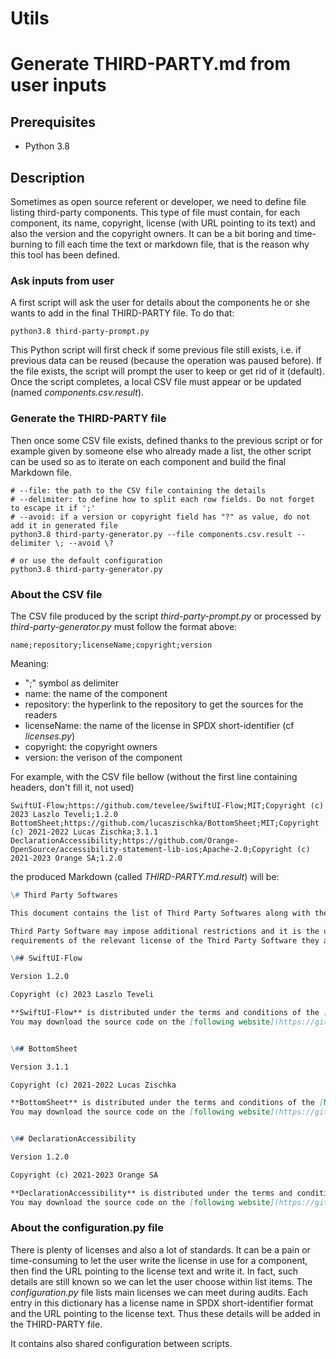# Utils

# Generate THIRD-PARTY.md from user inputs

## Prerequisites

- Python 3.8

## Description

Sometimes as open source referent or developer, we need to define file listing third-party components.
This type of file must contain, for each component, its name, copyright, license (with URL pointing to its text) and also the version and the copyright owners.
It can be a bit boring and time-burning to fill each time the text or markdown file, that is the reason why this tool has been defined.

### Ask inputs from user

A first script will ask the user for details about the components he or she wants to add in the final THIRD-PARTY file.
To do that:
```shell
python3.8 third-party-prompt.py
```

This Python script will first check if some previous file still exists, i.e. if previous data can be reused (because the operation was paused before).
If the file exists, the script will prompt the user to keep or get rid of it (default).
Once the script completes, a local CSV file must appear or be updated (named *components.csv.result*).

### Generate the THIRD-PARTY file

Then once some CSV file exists, defined thanks to the previous script or for example given by someone else who already made a list, the other script can be used
so as to iterate on each component and build the final Markdown file.

```shell
# --file: the path to the CSV file containing the details
# --delimiter: to define how to split each row fields. Do not forget to escape it if ';'
# --avoid: if a version or copyright field has "?" as value, do not add it in generated file
python3.8 third-party-generator.py --file components.csv.result --delimiter \; --avoid \?

# or use the default configuration
python3.8 third-party-generator.py
```

### About the CSV file

The CSV file produced by the script *third-party-prompt.py* or processed by *third-party-generator.py* must follow the format above:

```csv
name;repository;licenseName;copyright;version
```

Meaning:
- ";" symbol as delimiter
- name: the name of the component
- repository: the hyperlink to the repository to get the sources for the readers
- licenseName: the name of the license in SPDX short-identifier (cf *licenses.py*)
- copyright: the copyright owners
- version: the verison of the component


For example, with the CSV file bellow (without the first line containing headers, don't fill it, not used)
```csv
SwiftUI-Flow;https://github.com/tevelee/SwiftUI-Flow;MIT;Copyright (c) 2023 Laszlo Teveli;1.2.0
BottomSheet;https://github.com/lucaszischka/BottomSheet;MIT;Copyright (c) 2021-2022 Lucas Zischka;3.1.1
DeclarationAccessibility;https://github.com/Orange-OpenSource/accessibility-statement-lib-ios;Apache-2.0;Copyright (c) 2021-2023 Orange SA;1.2.0
```

the produced Markdown (called *THIRD-PARTY.md.result*) will be:
```markdown
\# Third Party Softwares

This document contains the list of Third Party Softwares along with the license information.

Third Party Software may impose additional restrictions and it is the user's responsibility to ensure that they have met the licensing
requirements of the relevant license of the Third Party Software they are using.

\## SwiftUI-Flow

Version 1.2.0

Copyright (c) 2023 Laszlo Teveli

**SwiftUI-Flow** is distributed under the terms and conditions of the [MIT License](https://opensource.org/license/mit).
You may download the source code on the [following website](https://github.com/tevelee/SwiftUI-Flow).


\## BottomSheet

Version 3.1.1

Copyright (c) 2021-2022 Lucas Zischka

**BottomSheet** is distributed under the terms and conditions of the [MIT License](https://opensource.org/license/mit).
You may download the source code on the [following website](https://github.com/lucaszischka/BottomSheet).


\## DeclarationAccessibility

Version 1.2.0

Copyright (c) 2021-2023 Orange SA

**DeclarationAccessibility** is distributed under the terms and conditions of the [Apache-2.0 License](https://opensource.org/license/apache-2-0).
You may download the source code on the [following website](https://github.com/Orange-OpenSource/accessibility-statement-lib-ios).
```

### About the configuration.py file

There is plenty of licenses and also a lot of standards. It can be a pain or time-consuming to let the user write the license in use for a component,
then find the URL pointing to the license text and write it. In fact, such details are still known so we can let the user choose within list items.
The *configuration.py* file lists main licenses we can meet during audits. Each entry in this dictionary has a license name in SPDX short-identifier format and the URL pointing to the license text. Thus these details will be added in the THIRD-PARTY file.

It contains also shared configuration between scripts.
